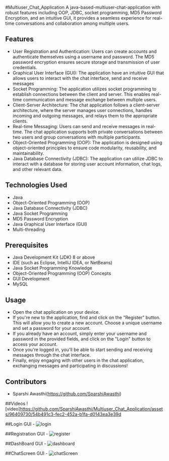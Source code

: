 #Multiuser_Chat_Application
A java-based-multiuser-chat-application with robust features including OOP, JDBC, socket programming, MD5 Password Encryption, and an intuitive GUI, it provides a seamless experience for real-time conversations and collaboration among multiple users.

## Features

- User Registration and Authentication: Users can create accounts and authenticate themselves using a username and password. The MD5 password encryption ensures secure storage and transmission of user credentials.
- Graphical User Interface (GUI): The application have an intuitive GUI that allows users to interact with the chat interface, send and receive messages
- Socket Programming: The application utilizes socket programming to establish connections between the client and server. This enables real-time communication and message exchange between multiple users.
- Client-Server Architecture: The chat application follows a client-server architecture, where the server manages user connections, handles incoming and outgoing messages, and relays them to the appropriate clients.
- Real-time Messaging: Users can send and receive messages in real-time. The chat application supports both private conversations between two users and group conversations with multiple participants.
- Object-Oriented Programming (OOP): The application is designed using object-oriented principles to ensure code modularity, reusability, and maintainability.
- Java Database Connectivity (JDBC): The application can utilize JDBC to interact with a database for storing user account information, chat logs, and other relevant data.



## Technologies Used

- Java
- Object-Oriented Programming (OOP)
- Java Database Connectivity (JDBC)
- Java Socket Programming
- MD5 Password Encryption
- Java Graphical User Interface (GUI)
- Multi-threading
## Prerequisites

- Java Development Kit (JDK) 8 or above
- IDE (such as Eclipse, IntelliJ IDEA, or NetBeans)
- Java Socket Programming Knowledge
- Object-Oriented Programming (OOP) Concepts
- GUI Development
- MySQL
  
## Usage

- Open the chat application on your device.
- If you're new to the application, find and click on the "Register" button. This will allow you to create a new account. Choose a unique username and set a password for your account.
- If you already have an account, simply enter your username and password in the provided fields, and click on the "Login" button to access your account.
- Once you're logged in, you'll be able to start sending and receiving messages through the chat interface.
- Finally, enjoy engaging with other users in the chat application, exchanging messages and participating in discussions!
  
## Contributors
- Sparshi Awasthi(https://github.com/SparshiAwasthi)

##Videos
![video]https://github.com/SparshiAwasthi/Multiuser_Chat_Application/assets/96409730/54b491c3-fec2-452a-b1fa-d0143ea3e39d

##Login GUI -
![login](https://github.com/SparshiAwasthi/Multiuser_Chat_Application/assets/96409730/33e7c792-ff60-473c-9f29-bd8fa027e046)

##Registration GUI -
![register](https://github.com/SparshiAwasthi/Multiuser_Chat_Application/assets/96409730/61813c7c-cf71-4f46-8083-2df31b4d113c)

##DashBoard GUI -
![dashboard](https://github.com/SparshiAwasthi/Multiuser_Chat_Application/assets/96409730/cd8ef948-4841-4e1f-a2f9-5f81a5cd71fa)

##ChatScreen GUI -
![chatScreen](https://github.com/SparshiAwasthi/Multiuser_Chat_Application/assets/96409730/1b1bd090-289e-4070-af55-ea1629ab73a0)

